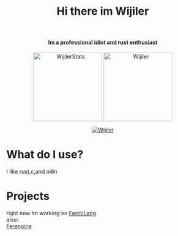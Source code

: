 <h1 align="center"> Hi there im Wijiler </h1>
<br>
<h4 align="center">Im a professional idiot and rust enthusiast</h4>
<p align="center">
<img height="180em" src="https://github-readme-stats.vercel.app/api?username=Wijiler&hide_border=true&count_private=true&show_icons=true&theme=nord" alt="WijilerStats" align = "center"/>
<img height="180em" src="https://github-readme-stats.vercel.app/api/top-langs?username=Wijiler&show_icons=true&locale=en&layout=compact&hide_border=true&theme=nord" alt="Wijiler" align = "center"/></p>
</p>

<p align="center">
 <a href="https://github.com/Wijiler"><img src="https://github-profile-trophy.vercel.app/?username=Wijiler&margin-w=5&theme=nord" alt="Wijiler" /></a>
</p>

# What do I use?

I like rust,c,and odin

# Projects

right now Im working on [FerricLang](https://github.com/wijiler/FerricLang "I may rename this to ferrous")  
also:  
[Ferengine](https://github.com/wijiler/ferengine "A WIP game engine")

